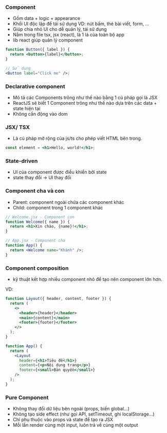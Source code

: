 ### Component

- Gồm data + logic + appearance
- Khối UI độc lập để tái sử dụng VD: nút bấm, thẻ bài viết, form, ...
- Giúp chia nhỏ UI cho dễ quản lý, tái sử dụng
- Nằm trong file tsx, jsx (react), là 1 lá của toàn bộ app
- lib react giúp quản lý component

```jsx
function Button({ label }) {
  return <button>{label}</button>;
}

// Sử dụng
<Button label="Click me" />;
```

### Declarative component

- Mô tả các Components trông như thế nào bằng 1 cú pháp gọi là JSX
- ReactJS sẽ biết 1 Component trông như thế nào dựa trên các data + state hiện tại
- Không cần động vào dom

### JSX/ TSX

- Là cú pháp mở rộng của js/ts cho phép viết HTML bên trong.

```jsx
const element = <h1>Hello, world!</h1>;
```

### State-driven

- UI của component được điều khiển bởi state
- state thay đổi -> UI thay đổi

### Component cha và con

- Parent: component ngoài chứa các component khác
- Child: component trong 1 component khác

```jsx
// Welcome.jsx - Component con
function Welcome({ name }) {
  return <h1>Xin chào, {name}!</h1>;
}

// App.jsx - Component cha
function App() {
  return <Welcome name="Khánh" />;
}
```

### Component composition

- kỹ thuật kết hợp nhiều component nhỏ để tạo nên component lớn hơn.

VD:

```jsx
function Layout({ header, content, footer }) {
  return (
    <>
      <header>{header}</header>
      <main>{content}</main>
      <footer>{footer}</footer>
    </>
  );
}

function App() {
  return (
    <Layout
      header={<h1>Tiêu đề</h1>}
      content={<p>Nội dung trang</p>}
      footer={<small>Bản quyền</small>}
    />
  );
}
```

### Pure Component

- Không thay đổi dữ liệu bên ngoài (props, biến global…)
- Không tạo side effect (như gọi API, setTimeout, ghi localStorage…)
- Chỉ phụ thuộc vào props và state để tạo ra JSX
- Mỗi lần render cùng một input, luôn trả về cùng một output
